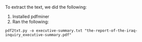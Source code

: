 To extract the text, we did the following:

1. Installed pdfminer
2. Ran the following:

  ```
  pdf2txt.py -o executive-summary.txt "the-report-of-the-iraq-inquiry_executive-summary.pdf"
  ```

